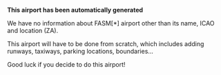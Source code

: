 **This airport has been automatically generated**

We have no information about FASM[*] airport other than its name, ICAO and location (ZA).

This airport will have to be done from scratch, which includes adding runways, taxiways, parking locations, boundaries...

Good luck if you decide to do this airport!